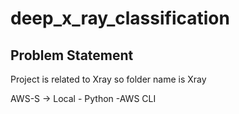 # deep_x_ray_classification
## Problem Statement
Project is related to Xray so folder name is Xray


AWS-S -> Local - Python -AWS CLI